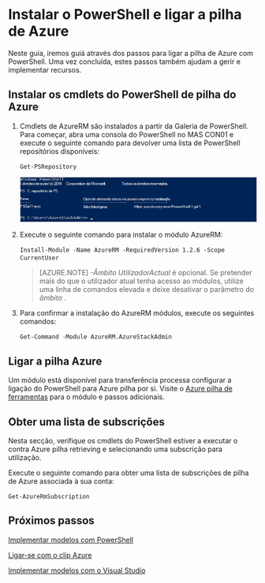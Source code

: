 <properties
    pageTitle="Ligar a pilha Azure com PowerShell | Microsoft Azure"
    description="Saiba como gerir Azure pilha com PowerShell"
    services="azure-stack"
    documentationCenter=""
    authors="HeathL17"
    manager="byronr"
    editor=""/>

<tags
    ms.service="azure-stack"
    ms.workload="na"
    ms.tgt_pltfrm="na"
    ms.devlang="na"
    ms.topic="article"
    ms.date="10/19/2016"
    ms.author="helaw"/>

# <a name="install-powershell-and-connect-to-azure-stack"></a>Instalar o PowerShell e ligar a pilha de Azure
Neste guia, iremos guiá através dos passos para ligar a pilha de Azure com PowerShell. Uma vez concluída, estes passos também ajudam a gerir e implementar recursos.

## <a name="install-azure-stack-powershell-cmdlets"></a>Instalar os cmdlets do PowerShell de pilha do Azure

1.  Cmdlets de AzureRM são instalados a partir da Galeria de PowerShell. Para começar, abra uma consola do PowerShell no MAS CON01 e execute o seguinte comando para devolver uma lista de PowerShell repositórios disponíveis:

        Get-PSRepository

      ![Resultado de captura de ecrã da execução 4Get-PSRepository com PSGallery listado](./media/azure-stack-connect-powershell/image1.png)

2.  Execute o seguinte comando para instalar o módulo AzureRM:

        Install-Module -Name AzureRM -RequiredVersion 1.2.6 -Scope CurrentUser

    >[AZURE.NOTE] *-Âmbito UtilizadorActual* é opcional. Se pretender mais do que o utilizador atual tenha acesso ao módulos, utilize uma linha de comandos elevada e deixe desativar o parâmetro do *âmbito* .

3.  Para confirmar a instalação do AzureRM módulos, execute os seguintes comandos:

        Get-Command -Module AzureRM.AzureStackAdmin

## <a name="connect-to-azure-stack"></a>Ligar a pilha Azure
Um módulo está disponível para transferência processa configurar a ligação do PowerShell para Azure pilha por si.  Visite o [Azure pilha de ferramentas](http://aka.ms/ConnectToAzureStackPS) para o módulo e passos adicionais. 

## <a name="retrieve-a-list-of-subscriptions"></a>Obter uma lista de subscrições
Nesta secção, verifique os cmdlets do PowerShell estiver a executar o contra Azure pilha retrieving e selecionando uma subscrição para utilização.

Execute o seguinte comando para obter uma lista de subscrições de pilha de Azure associada à sua conta:

    Get-AzureRmSubscription


## <a name="next-steps"></a>Próximos passos
[Implementar modelos com PowerShell](azure-stack-deploy-template-powershell.md)

[Ligar-se com o clip Azure](azure-stack-connect-cli.md)

[Implementar modelos com o Visual Studio](azure-stack-deploy-template-visual-studio.md)


